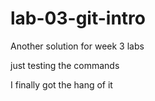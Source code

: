 # lab-03-git-intro
Another solution for week 3 labs

just testing the commands 

I finally got the hang of it 